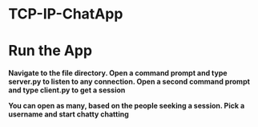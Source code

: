 # TCP-IP-ChatApp

# Run the App
**Navigate to the file directory. Open a command prompt and type server.py to listen to any connection. Open a second command prompt and type client.py to get a session**

**You can open as many, based on the people seeking a session. Pick a username and start chatty chatting**
